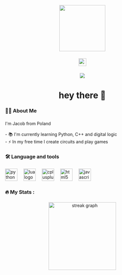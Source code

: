 <div align="center">
  <img height="150" src="https://i.giphy.com/media/v1.Y2lkPTc5MGI3NjExZTNyYWY2bG9rcXFxb3c0MGx4ZHltcTA5Zzc4cm5tajFzM3M2c2xkYyZlcD12MV9pbnRlcm5hbF9naWZfYnlfaWQmY3Q9Zw/CAYVZA5NRb529kKQUc/giphy.gif"  />
</div>

###

<div align="center">
  <a href="https://www.youtube.com/@siubikyt5105" target="_blank">
    <img src="https://img.shields.io/static/v1?message=Youtube&logo=youtube&label=&color=FF0000&logoColor=white&labelColor=&style=for-the-badge" height="25" alt="youtube logo"  />
  </a>
</div>

###

<div align="center">
  <img src="https://visitor-badge.laobi.icu/badge?page_id=siubikYT.siubikYT&"  />
</div>

###

<h1 align="center">hey there 👋</h1>

###

<h3 align="left">👩‍💻  About Me</h3>

###

<p align="left">I'm Jacob from Poland<br><br>- 📚 I'm currently learning Python, C++ and digital logic<br>- ⚡ In my free time I create circuits and play games</p>

###

<h3 align="left">🛠 Language and tools</h3>

###

<div align="left">
  <img src="https://cdn.jsdelivr.net/gh/devicons/devicon/icons/python/python-original.svg" height="40" alt="python logo"  />
  <img width="12" />
  <img src="https://cdn.jsdelivr.net/gh/devicons/devicon/icons/lua/lua-original.svg" height="40" alt="lua logo"  />
  <img width="12" />
  <img src="https://cdn.jsdelivr.net/gh/devicons/devicon/icons/cplusplus/cplusplus-original.svg" height="40" alt="cplusplus logo"  />
  <img width="12" />
  <img src="https://cdn.jsdelivr.net/gh/devicons/devicon/icons/html5/html5-original.svg" height="40" alt="html5 logo"  />
  <img width="12" />
  <img src="https://cdn.jsdelivr.net/gh/devicons/devicon/icons/javascript/javascript-original.svg" height="40"  alt="javascript logo"  />
</div>

###

<h3 align="left">🔥   My Stats :</h3>

###

<div align="center">
  <img src="https://streak-stats.demolab.com?user=siubikYT&locale=en&mode=daily&theme=dark&hide_border=false&border_radius=5&order=3" height="220" alt="streak graph"  />
</div>

###
